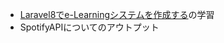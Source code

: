 - [Laravel8でe-Learningシステムを作成する](https://zenn.dev/misaka/books/dd643bac87284a)の学習
- SpotifyAPIについてのアウトプット
